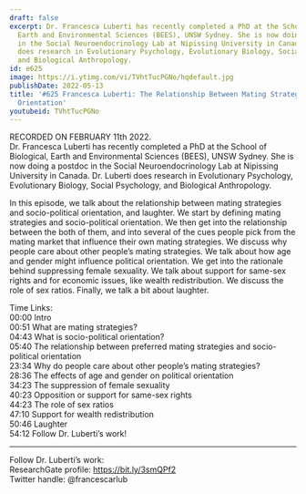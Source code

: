 ```yaml
---
draft: false
excerpt: Dr. Francesca Luberti has recently completed a PhD at the School of Biological,
  Earth and Environmental Sciences (BEES), UNSW Sydney. She is now doing a postdoc
  in the Social Neuroendocrinology Lab at Nipissing University in Canada. Dr. Luberti
  does research in Evolutionary Psychology, Evolutionary Biology, Social Psychology,
  and Biological Anthropology.
id: e625
image: https://i.ytimg.com/vi/TVhtTucPGNo/hqdefault.jpg
publishDate: 2022-05-13
title: '#625 Francesca Luberti: The Relationship Between Mating Strategies and Socio-political
  Orientation'
youtubeid: TVhtTucPGNo
---
```

RECORDED ON FEBRUARY 11th 2022.  
Dr. Francesca Luberti has recently completed a PhD at the School of Biological, Earth and Environmental Sciences (BEES), UNSW Sydney. She is now doing a postdoc in the Social Neuroendocrinology Lab at Nipissing University in Canada. Dr. Luberti does research in Evolutionary Psychology, Evolutionary Biology, Social Psychology, and Biological Anthropology.

In this episode, we talk about the relationship between mating strategies and socio-political orientation, and laughter. We start by defining mating strategies and socio-political orientation. We then get into the relationship between the both of them, and into several of the cues people pick from the mating market that influence their own mating strategies. We discuss why people care about other people’s mating strategies. We talk about how age and gender might influence political orientation. We get into the rationale behind suppressing female sexuality. We talk about support for same-sex rights and for economic issues, like wealth redistribution. We discuss the role of sex ratios. Finally, we talk a bit about laughter.

Time Links:  
00:00 Intro  
00:51  What are mating strategies?  
04:43  What is socio-political orientation?  
05:40  The relationship between preferred mating strategies and socio-political orientation  
23:34  Why do people care about other people’s mating strategies?  
28:36  The effects of age and gender on political orientation  
34:23  The suppression of female sexuality  
40:23  Opposition or support for same-sex rights  
44:23  The role of sex ratios  
47:10  Support for wealth redistribution  
50:46  Laughter  
54:12  Follow Dr. Luberti’s work!

---

Follow Dr. Luberti’s work:  
ResearchGate profile: https://bit.ly/3smQPf2  
Twitter handle: @francescarlub
